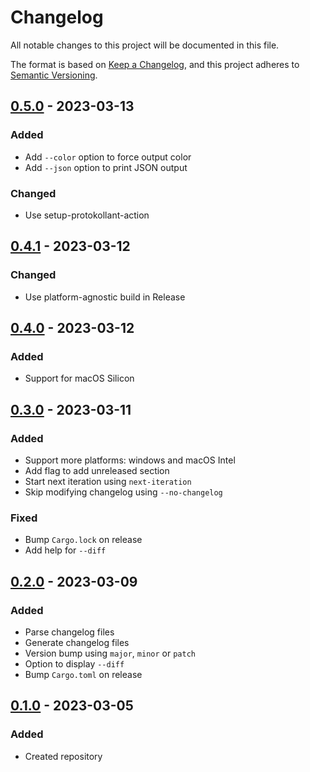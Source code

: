 # Changelog

All notable changes to this project will be documented in this file.

The format is based on [Keep a Changelog](https://keepachangelog.com/en/1.1.0/),
and this project adheres to [Semantic Versioning](https://semver.org/spec/v2.0.0.html).

## [0.5.0] - 2023-03-13

### Added

- Add `--color` option to force output color
- Add `--json` option to print JSON output

### Changed

- Use setup-protokollant-action

## [0.4.1] - 2023-03-12

### Changed

- Use platform-agnostic build in Release

## [0.4.0] - 2023-03-12

### Added

- Support for macOS Silicon

## [0.3.0] - 2023-03-11

### Added

- Support more platforms: windows and macOS Intel
- Add flag to add unreleased section
- Start next iteration using `next-iteration`
- Skip modifying changelog using `--no-changelog`

### Fixed

- Bump `Cargo.lock` on release
- Add help for `--diff`

## [0.2.0] - 2023-03-09

### Added

- Parse changelog files
- Generate changelog files
- Version bump using `major`, `minor` or `patch`
- Option to display `--diff`
- Bump `Cargo.toml` on release

## [0.1.0] - 2023-03-05

### Added

- Created repository

[unreleased]: https://github.com/ksm2/protokollant/compare/v0.5.0...HEAD
[0.5.0]: https://github.com/ksm2/protokollant/compare/v0.4.1...v0.5.0
[0.4.1]: https://github.com/ksm2/protokollant/compare/v0.4.0...v0.4.1
[0.4.0]: https://github.com/ksm2/protokollant/compare/v0.3.0...v0.4.0
[0.3.0]: https://github.com/ksm2/protokollant/compare/v0.2.0...v0.3.0
[0.2.0]: https://github.com/ksm2/protokollant/compare/v0.1.0...v0.2.0
[0.1.0]: https://github.com/ksm2/protokollant/releases/tag/v0.1.0
